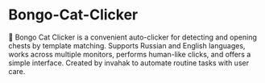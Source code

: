 # Bongo-Cat-Clicker
🐾 Bongo Cat Clicker is a convenient auto-clicker for detecting and opening chests by template matching. Supports Russian and English languages, works across multiple monitors, performs human-like clicks, and offers a simple interface. Created by invahak to automate routine tasks with user care.
